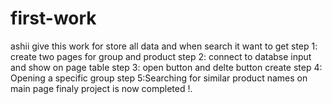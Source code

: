 # first-work
ashii give this work for store all data and when search it want to get
step 1: create two pages for group and product
step 2: connect to databse input  and show on page table 
step 3: open button and delte button create 
step 4: Opening a specific group
step 5:Searching for similar product names on main page 
finaly project is now completed !.  

